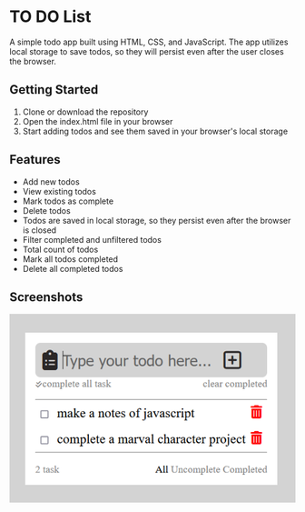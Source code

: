 
# TO DO List

A simple todo app built using HTML, CSS, and JavaScript. The app utilizes local storage to save todos, so they will persist even after the user closes the browser.


## Getting Started

1. Clone or download the repository
2. Open the index.html file in your browser
3. Start adding todos and see them saved in your browser's local storage



## Features

- Add new todos
- View existing todos
- Mark todos as complete
- Delete todos
- Todos are saved in local storage, so they persist even after the browser is closed
- Filter completed and unfiltered todos
- Total count of todos
- Mark all todos completed
- Delete all completed todos


## Screenshots

![App Screenshot](https://github.com/shubhamdarwante2301/cn_todolist_project/blob/main/images/todo%20app%20image.PNG)


